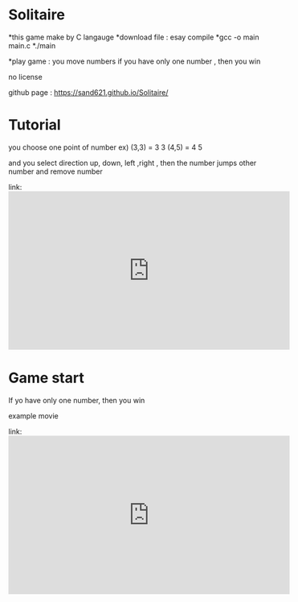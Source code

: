 Solitaire
=========
*this game make by C langauge *download file : esay compile *gcc -o main main.c *./main

*play game : you move numbers if you have only one number , then you win

no license

github page : https://sand621.github.io/Solitaire/


Tutorial
========
you choose one point of number ex) (3,3) = 3 3  (4,5) = 4 5

and you select direction up, down, left ,right , then the number jumps other number and remove number

link:<iframe width="560" height="315" src="https://www.youtube.com/embed/DsxiivobWDg?ecver=1" frameborder="0" allowfullscreen></iframe>


Game start
==========
If yo have only one number, then you win

example movie


link:<iframe width="560" height="315" src="https://www.youtube.com/embed/R6BZ5O_v6Kg?ecver=1" frameborder="0" allowfullscreen></iframe>


